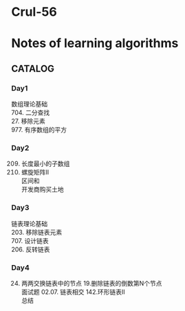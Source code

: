 # Crul-56 
# Notes of learning algorithms
## CATALOG

### Day1
数组理论基础  
704. 二分查找   
27. 移除元素   
977. 有序数组的平方  
### Day2
209. 长度最小的子数组   
59. 螺旋矩阵II   
区间和    
开发商购买土地    
### Day3
链表理论基础   
203. 移除链表元素   
707. 设计链表  
206. 反转链表  
### Day4
24. 两两交换链表中的节点
19.删除链表的倒数第N个节点     
面试题 02.07. 链表相交
142.环形链表II     
总结   
